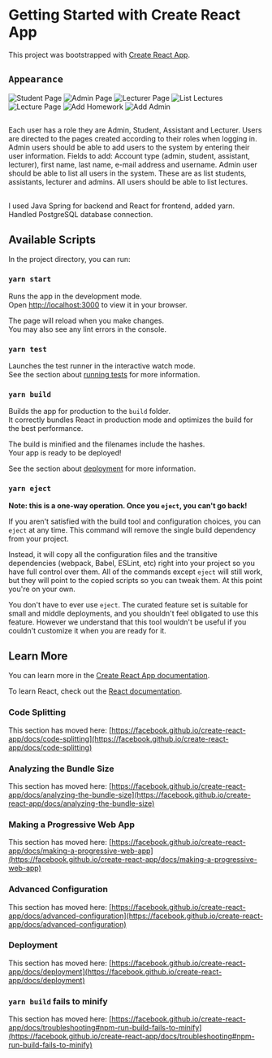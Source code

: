 # Getting Started with Create React App

This project was bootstrapped with [Create React App](https://github.com/facebook/create-react-app).

## `Appearance`
![Student Page](https://user-images.githubusercontent.com/74320640/191249377-e318139d-0ea9-4db0-8783-61e523786066.PNG)
![Admin Page](https://user-images.githubusercontent.com/74320640/191250171-ebcc4016-3929-4756-8cfc-136a8e3a684e.PNG)
![Lecturer Page](https://user-images.githubusercontent.com/74320640/191252201-e17a5b64-39a7-4150-923e-79f8bcc2d97a.PNG)
![List Lectures](https://user-images.githubusercontent.com/74320640/191250053-00453c5b-09a3-4057-b341-56df4ba77af3.PNG)
![Lecture Page](https://user-images.githubusercontent.com/74320640/191250064-52f8140d-def9-454b-bad9-2cfc320e33c0.PNG)
![Add Homework](https://user-images.githubusercontent.com/74320640/191250108-a204d486-b4e2-426a-9d74-a87daef9585f.PNG)
![Add Admin](https://user-images.githubusercontent.com/74320640/191250124-f5989e8b-6aef-4ef1-b69f-6f9fa167e660.PNG)

##
Each user has a role they are Admin, Student, Assistant and Lecturer. Users are directed to the pages created according to their roles when logging in.
Admin users should be able to add users to the system by entering their user information. Fields to add: Account type (admin, student, assistant, lecturer), first name, last name, e-mail address and username.
Admin user should be able to list all users in the system. These are as list students, assistants, lecturer and admins. 
All users should be able to list lectures. 


## 
I used Java Spring for backend and React for frontend, added yarn. Handled PostgreSQL database connection.  

## Available Scripts

In the project directory, you can run:

### `yarn start`

Runs the app in the development mode.\
Open [http://localhost:3000](http://localhost:3000) to view it in your browser.

The page will reload when you make changes.\
You may also see any lint errors in the console.

### `yarn test`

Launches the test runner in the interactive watch mode.\
See the section about [running tests](https://facebook.github.io/create-react-app/docs/running-tests) for more information.

### `yarn build`

Builds the app for production to the `build` folder.\
It correctly bundles React in production mode and optimizes the build for the best performance.

The build is minified and the filenames include the hashes.\
Your app is ready to be deployed!

See the section about [deployment](https://facebook.github.io/create-react-app/docs/deployment) for more information.

### `yarn eject`

**Note: this is a one-way operation. Once you `eject`, you can't go back!**

If you aren't satisfied with the build tool and configuration choices, you can `eject` at any time. This command will remove the single build dependency from your project.

Instead, it will copy all the configuration files and the transitive dependencies (webpack, Babel, ESLint, etc) right into your project so you have full control over them. All of the commands except `eject` will still work, but they will point to the copied scripts so you can tweak them. At this point you're on your own.

You don't have to ever use `eject`. The curated feature set is suitable for small and middle deployments, and you shouldn't feel obligated to use this feature. However we understand that this tool wouldn't be useful if you couldn't customize it when you are ready for it.

## Learn More

You can learn more in the [Create React App documentation](https://facebook.github.io/create-react-app/docs/getting-started).

To learn React, check out the [React documentation](https://reactjs.org/).

### Code Splitting

This section has moved here: [https://facebook.github.io/create-react-app/docs/code-splitting](https://facebook.github.io/create-react-app/docs/code-splitting)

### Analyzing the Bundle Size

This section has moved here: [https://facebook.github.io/create-react-app/docs/analyzing-the-bundle-size](https://facebook.github.io/create-react-app/docs/analyzing-the-bundle-size)

### Making a Progressive Web App

This section has moved here: [https://facebook.github.io/create-react-app/docs/making-a-progressive-web-app](https://facebook.github.io/create-react-app/docs/making-a-progressive-web-app)

### Advanced Configuration

This section has moved here: [https://facebook.github.io/create-react-app/docs/advanced-configuration](https://facebook.github.io/create-react-app/docs/advanced-configuration)

### Deployment

This section has moved here: [https://facebook.github.io/create-react-app/docs/deployment](https://facebook.github.io/create-react-app/docs/deployment)

### `yarn build` fails to minify

This section has moved here: [https://facebook.github.io/create-react-app/docs/troubleshooting#npm-run-build-fails-to-minify](https://facebook.github.io/create-react-app/docs/troubleshooting#npm-run-build-fails-to-minify)
